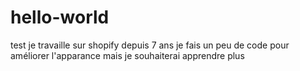 # hello-world
test 
je travaille sur shopify depuis 7 ans je fais un peu de code pour améliorer l'apparance mais je souhaiterai apprendre plus 
